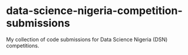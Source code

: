 # data-science-nigeria-competition-submissions
My collection of code submissions for Data Science Nigeria (DSN) competitions.
